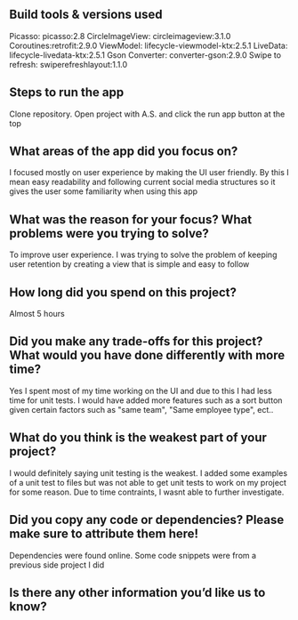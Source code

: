 ## Build tools & versions used
Picasso: picasso:2.8
CircleImageView: circleimageview:3.1.0
Coroutines:retrofit:2.9.0
ViewModel: lifecycle-viewmodel-ktx:2.5.1
LiveData: lifecycle-livedata-ktx:2.5.1
Gson Converter: converter-gson:2.9.0
Swipe to refresh: swiperefreshlayout:1.1.0

## Steps to run the app
Clone repository. Open project with A.S. and click the run app button at the top

## What areas of the app did you focus on?
I focused mostly on user experience by making the UI user friendly. By this I mean easy readability and following current social media structures so
it gives the user some familiarity when using this app

## What was the reason for your focus? What problems were you trying to solve?
To improve user experience. I was trying to solve the problem of keeping user retention by creating a view that is simple and easy to follow

## How long did you spend on this project?
Almost 5 hours

## Did you make any trade-offs for this project? What would you have done differently with more time?
Yes I spent most of my time working on the UI and due to this I had less time for unit tests. I would have added more features such as a sort
button given certain factors such as "same team", "Same employee type", ect..

## What do you think is the weakest part of your project?
I would definitely saying unit testing is the weakest. I added some examples of a unit test to files but was not able to get unit tests to work on 
my project for some reason. Due to time contraints, I wasnt able to further investigate.

## Did you copy any code or dependencies? Please make sure to attribute them here!
Dependencies were found online. Some code snippets were from a previous side project I did

## Is there any other information you’d like us to know?

